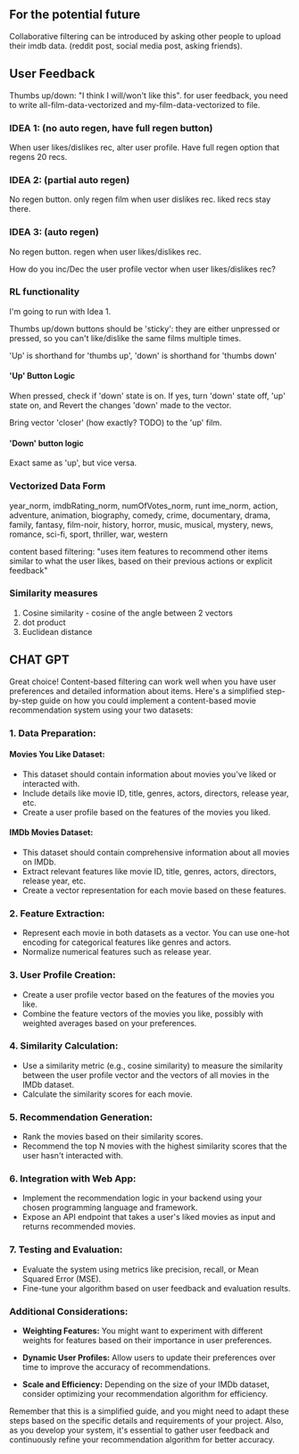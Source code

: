 ## For the potential future
Collaborative filtering can be introduced by asking other people to upload their imdb data. (reddit post, social media post, asking friends).

## User Feedback
Thumbs up/down: "I think I will/won't like this".
for user feedback, you need to write all-film-data-vectorized and my-film-data-vectorized to file.

### IDEA 1: (no auto regen, have full regen button)
When user likes/dislikes rec, alter user profile.
Have full regen option that regens 20 recs.

### IDEA 2: (partial auto regen)
No regen button.
only regen film when user dislikes rec. liked recs stay there.

### IDEA 3: (auto regen)
No regen button.
regen when user likes/dislikes rec.

How do you inc/Dec the user profile vector when user likes/dislikes rec?

### RL functionality

I'm going to run with Idea 1.

Thumbs up/down buttons should be 'sticky': they are either unpressed or pressed, so you can't like/dislike the same
films multiple times.

'Up' is shorthand for 'thumbs up', 'down' is shorthand for 'thumbs down'

#### 'Up' Button Logic
When pressed, check if 'down' state is on. If yes, turn 'down' state off, 'up' state on, and Revert the changes 'down' 
made to the vector.

Bring vector 'closer' (how exactly? TODO) to the 'up' film.

#### 'Down' button logic
Exact same as 'up', but vice versa.


### Vectorized Data Form
year_norm, imdbRating_norm, numOfVotes_norm, runt    ime_norm, action, adventure, animation, biography, comedy, crime, documentary, drama, family, fantasy, film-noir, history, horror, music, musical, mystery, news, romance, sci-fi, sport, thriller, war, western

content based filtering: "uses item features to recommend other items similar to what the user likes, based on their previous actions or explicit feedback"

### Similarity measures
1. Cosine similarity - cosine of the angle between 2 vectors
2. dot product
3. Euclidean distance

## CHAT GPT

Great choice! Content-based filtering can work well when you have user preferences and detailed information about items. Here's a simplified step-by-step guide on how you could implement a content-based movie recommendation system using your two datasets:

### 1. Data Preparation:

#### Movies You Like Dataset:
- This dataset should contain information about movies you've liked or interacted with.
- Include details like movie ID, title, genres, actors, directors, release year, etc.
- Create a user profile based on the features of the movies you liked.

#### IMDb Movies Dataset:
- This dataset should contain comprehensive information about all movies on IMDb.
- Extract relevant features like movie ID, title, genres, actors, directors, release year, etc.
- Create a vector representation for each movie based on these features.

### 2. Feature Extraction:

- Represent each movie in both datasets as a vector. You can use one-hot encoding for categorical features like genres and actors.
- Normalize numerical features such as release year.

### 3. User Profile Creation:

- Create a user profile vector based on the features of the movies you like.
- Combine the feature vectors of the movies you like, possibly with weighted averages based on your preferences.

### 4. Similarity Calculation:

- Use a similarity metric (e.g., cosine similarity) to measure the similarity between the user profile vector and the vectors of all movies in the IMDb dataset.
- Calculate the similarity scores for each movie.

### 5. Recommendation Generation:

- Rank the movies based on their similarity scores.
- Recommend the top N movies with the highest similarity scores that the user hasn't interacted with.

### 6. Integration with Web App:

- Implement the recommendation logic in your backend using your chosen programming language and framework.
- Expose an API endpoint that takes a user's liked movies as input and returns recommended movies.

### 7. Testing and Evaluation:

- Evaluate the system using metrics like precision, recall, or Mean Squared Error (MSE).
- Fine-tune your algorithm based on user feedback and evaluation results.

### Additional Considerations:

- **Weighting Features:** You might want to experiment with different weights for features based on their importance in user preferences.

- **Dynamic User Profiles:** Allow users to update their preferences over time to improve the accuracy of recommendations.

- **Scale and Efficiency:** Depending on the size of your IMDb dataset, consider optimizing your recommendation algorithm for efficiency.

Remember that this is a simplified guide, and you might need to adapt these steps based on the specific details and requirements of your project. Also, as you develop your system, it's essential to gather user feedback and continuously refine your recommendation algorithm for better accuracy.
